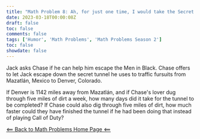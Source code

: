 ```yaml
---
title: "Math Problem 8: Ah, for just one time, I would take the Secret Passage, to Find the Hand of Chaser Reading Down to Mexico"
date: 2023-03-18T00:00:08Z
draft: false
toc: false
comments: false
tags: ['Humor', 'Math Problems', 'Math Problems Season 2']
toc: false
showdate: false
---
```


Jack asks Chase if he can help him escape the Men in Black. Chase offers to let Jack escape down the secret tunnel he uses to traffic fursuits from Mazatlán, Mexico to Denver, Colorado. 

If Denver is 1142 miles away from Mazatlán, and if Chase's lover dug through five miles of dirt a week, how many days did it take for the tunnel to be completed? If Chase could also dig through five miles of dirt, how much faster could they have finished the tunnel if he had been doing that instead of playing Call of Duty?

[<== Back to Math Problems Home Page <==](/humor/problems/#season-two-twilight-of-the-wiki-god)
